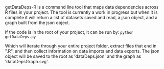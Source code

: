 getDataDeps-R is a command line tool that maps data dependencies across R files in your project.
The tool is currently a work in progress but when it is complete it will return a list of datasets saved and read,
a json object, and a graph built from the json object.

If the code is in the root of your project, it can be run by:
`python getDataDeps.py`

Which will iterate through your entire project folder, extract files that end in ".R", and then collect information
on data imports and data exports. The json object will be saved to the root as 'dataDeps.json' and the graph as 'dataDepsGraph.svg'.
